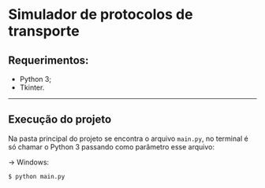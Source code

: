 # Simulador de protocolos de transporte

## Requerimentos:

- Python 3;
- Tkinter.

---

## Execução do projeto

Na pasta principal do projeto se encontra o arquivo `main.py`, no terminal é só chamar o
Python 3 passando como parâmetro esse arquivo:

-> Windows:

    $ python main.py
